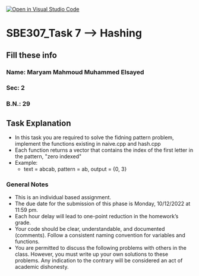 [![Open in Visual Studio Code](https://classroom.github.com/assets/open-in-vscode-f059dc9a6f8d3a56e377f745f24479a46679e63a5d9fe6f495e02850cd0d8118.svg)](https://classroom.github.com/online_ide?assignment_repo_id=6665609&assignment_repo_type=AssignmentRepo)
# SBE307_Task 7 --> Hashing

## Fill these info

### Name: Maryam Mahmoud Muhammed Elsayed

### Sec: 2

### B.N.: 29

## Task Explanation

- In this task you are required to solve the fidning pattern problem, implement the functions existing in naive.cpp and hash.cpp
- Each function returns a vector that contains the index of the first letter in the pattern, "zero indexed"
- Example:
  - text = abcab, pattern = ab, output = {0, 3}

### General Notes

- This is an individual based assignment.
- The due date for the submission of this phase is Monday, 10/12/2022 at 11:59 pm.
- Each hour delay will lead to one-point reduction in the homework’s grade.
- Your code should be clear, understandable, and documented (comments). Follow a consistent naming convention for variables and functions.
- You are permitted to discuss the following problems with others in the class. However, you must write up your own solutions to these problems. Any indication to the contrary will be considered an act of academic dishonesty.

